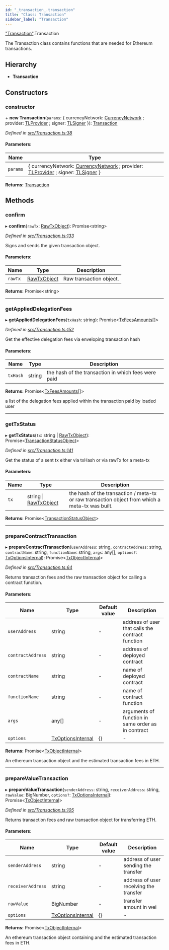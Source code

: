 ```yaml
---
id: "_transaction_.transaction"
title: "Class: Transaction"
sidebar_label: "Transaction"
---
```


["Transaction"](../modules/_transaction_.md).Transaction

The Transaction class contains functions that are needed for Ethereum transactions.

## Hierarchy

* **Transaction**

## Constructors

### constructor

\+ **new Transaction**(`params`: { currencyNetwork: [CurrencyNetwork](_currencynetwork_.currencynetwork.md) ; provider: [TLProvider](../interfaces/_providers_tlprovider_.tlprovider.md) ; signer: [TLSigner](../interfaces/_signers_tlsigner_.tlsigner.md)  }): [Transaction](_transaction_.transaction.md)

*Defined in [src/Transaction.ts:38](https://github.com/trustlines-protocol/clientlib/blob/4830efe/src/Transaction.ts#L38)*

#### Parameters:

Name | Type |
------ | ------ |
`params` | { currencyNetwork: [CurrencyNetwork](_currencynetwork_.currencynetwork.md) ; provider: [TLProvider](../interfaces/_providers_tlprovider_.tlprovider.md) ; signer: [TLSigner](../interfaces/_signers_tlsigner_.tlsigner.md)  } |

**Returns:** [Transaction](_transaction_.transaction.md)

## Methods

### confirm

▸ **confirm**(`rawTx`: [RawTxObject](../interfaces/_typings_.rawtxobject.md)): Promise&#60;string>

*Defined in [src/Transaction.ts:133](https://github.com/trustlines-protocol/clientlib/blob/4830efe/src/Transaction.ts#L133)*

Signs and sends the given transaction object.

#### Parameters:

Name | Type | Description |
------ | ------ | ------ |
`rawTx` | [RawTxObject](../interfaces/_typings_.rawtxobject.md) | Raw transaction object.  |

**Returns:** Promise&#60;string>

___

### getAppliedDelegationFees

▸ **getAppliedDelegationFees**(`txHash`: string): Promise&#60;[TxFeesAmounts](../interfaces/_typings_.txfeesamounts.md)[]>

*Defined in [src/Transaction.ts:152](https://github.com/trustlines-protocol/clientlib/blob/4830efe/src/Transaction.ts#L152)*

Get the effective delegation fees via enveloping transaction hash

#### Parameters:

Name | Type | Description |
------ | ------ | ------ |
`txHash` | string | the hash of the transaction in which fees were paid |

**Returns:** Promise&#60;[TxFeesAmounts](../interfaces/_typings_.txfeesamounts.md)[]>

a list of the delegation fees applied within the transaction paid by loaded user

___

### getTxStatus

▸ **getTxStatus**(`tx`: string \| [RawTxObject](../interfaces/_typings_.rawtxobject.md)): Promise&#60;[TransactionStatusObject](../interfaces/_typings_.transactionstatusobject.md)>

*Defined in [src/Transaction.ts:141](https://github.com/trustlines-protocol/clientlib/blob/4830efe/src/Transaction.ts#L141)*

Get the status of a sent tx either via txHash or via rawTx for a meta-tx

#### Parameters:

Name | Type | Description |
------ | ------ | ------ |
`tx` | string \| [RawTxObject](../interfaces/_typings_.rawtxobject.md) | the hash of the transaction / meta-tx or raw transaction object from which a meta-tx was built.  |

**Returns:** Promise&#60;[TransactionStatusObject](../interfaces/_typings_.transactionstatusobject.md)>

___

### prepareContractTransaction

▸ **prepareContractTransaction**(`userAddress`: string, `contractAddress`: string, `contractName`: string, `functionName`: string, `args`: any[], `options?`: [TxOptionsInternal](../interfaces/_typings_.txoptionsinternal.md)): Promise&#60;[TxObjectInternal](../interfaces/_typings_.txobjectinternal.md)>

*Defined in [src/Transaction.ts:64](https://github.com/trustlines-protocol/clientlib/blob/4830efe/src/Transaction.ts#L64)*

Returns transaction fees and the raw transaction object for calling a contract function.

#### Parameters:

Name | Type | Default value | Description |
------ | ------ | ------ | ------ |
`userAddress` | string | - | address of user that calls the contract function |
`contractAddress` | string | - | address of deployed contract |
`contractName` | string | - | name of deployed contract |
`functionName` | string | - | name of contract function |
`args` | any[] | - | arguments of function in same order as in contract |
`options` | [TxOptionsInternal](../interfaces/_typings_.txoptionsinternal.md) | {} | - |

**Returns:** Promise&#60;[TxObjectInternal](../interfaces/_typings_.txobjectinternal.md)>

An ethereum transaction object and the estimated transaction fees in ETH.

___

### prepareValueTransaction

▸ **prepareValueTransaction**(`senderAddress`: string, `receiverAddress`: string, `rawValue`: BigNumber, `options?`: [TxOptionsInternal](../interfaces/_typings_.txoptionsinternal.md)): Promise&#60;[TxObjectInternal](../interfaces/_typings_.txobjectinternal.md)>

*Defined in [src/Transaction.ts:105](https://github.com/trustlines-protocol/clientlib/blob/4830efe/src/Transaction.ts#L105)*

Returns transaction fees and raw transaction object for transferring ETH.

#### Parameters:

Name | Type | Default value | Description |
------ | ------ | ------ | ------ |
`senderAddress` | string | - | address of user sending the transfer |
`receiverAddress` | string | - | address of user receiving the transfer |
`rawValue` | BigNumber | - | transfer amount in wei |
`options` | [TxOptionsInternal](../interfaces/_typings_.txoptionsinternal.md) | {} | - |

**Returns:** Promise&#60;[TxObjectInternal](../interfaces/_typings_.txobjectinternal.md)>

An ethereum transaction object containing and the estimated transaction fees in ETH.
